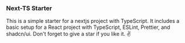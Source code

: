 ### Next-TS  Starter 

This is a simple starter for a nextjs project with TypeScript. It includes a basic setup for a React project with TypeScript, ESLint, Prettier, and shadcn/ui.
Don't forget to give a star if you like it. ✌️

